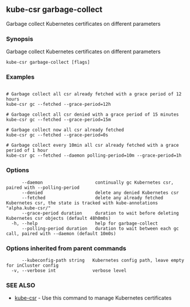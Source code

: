 ## kube-csr garbage-collect

Garbage collect Kubernetes certificates on different parameters

### Synopsis

Garbage collect Kubernetes certificates on different parameters

```
kube-csr garbage-collect [flags]
```

### Examples

```

# Garbage collect all csr already fetched with a grace period of 12 hours
kube-csr gc --fetched --grace-period=12h

# Garbage collect all csr denied with a grace period of 15 minutes
kube-csr gc --fetched --grace-period=15m

# Garbage collect now all csr already fetched
kube-csr gc --fetched --grace-period=0s

# Garbage collect every 10min all csr already fetched with a grace period of 1 hour
kube-csr gc --fetched --daemon polling-period=10m --grace-period=1h

```

### Options

```
      --daemon                    continually gc Kubernetes csr, paired with --polling-period
      --denied                    delete any denied Kubernetes csr
      --fetched                   delete any already fetched Kubernetes csr, the state is tracked with kube-annotations "alpha.kube-csr/"
      --grace-period duration     duration to wait before deleting Kubernetes csr objects (default 48h0m0s)
  -h, --help                      help for garbage-collect
      --polling-period duration   duration to wait between each gc call, paired with --daemon (default 10m0s)
```

### Options inherited from parent commands

```
      --kubeconfig-path string   Kubernetes config path, leave empty for inCluster config
  -v, --verbose int              verbose level
```

### SEE ALSO

* [kube-csr](kube-csr.md)	 - Use this command to manage Kubernetes certificates

